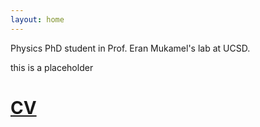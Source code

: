 ```yaml
---
layout: home
---
```


Physics PhD student in Prof. Eran Mukamel's lab at UCSD.



this is a placeholder

# [CV](./CV.md)
